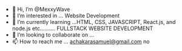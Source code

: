 - 👋 Hi, I’m @MexxyWave
- 👀 I’m interested in ... Website Development
- 🌱 I’m currently learning ...HTML, CSS, JAVASCRIPT, React.js, and node.js etc.......... FULLSTACK WEBSITE DEVELOPMENT
- 💞️ I’m looking to collaborate on ...
- 📫 How to reach me ... achakarasamuel@gmail.com no

<!---
MexxyWave/MexxyWave is a ✨ special ✨ repository because its `README.md` (this file) appears on your GitHub profile.
You can click the Preview link to take a look at your changes.
--->
